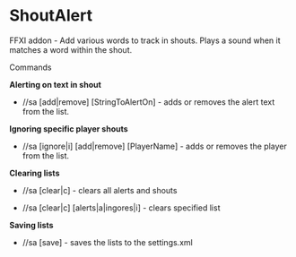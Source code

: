 # ShoutAlert
FFXI addon - Add various words to track in shouts. Plays a sound when it matches a word within the shout.

Commands

**Alerting on text in shout**
- //sa [add|remove] [StringToAlertOn] - adds or removes the alert text from the list.
 
**Ignoring specific player shouts**

- //sa [ignore|i] [add|remove] [PlayerName] - adds or removes the player from the list.
 
**Clearing lists**

- //sa [clear|c] - clears all alerts and shouts
 
- //sa [clear|c] [alerts|a|ingores|i] - clears specified list
 
**Saving lists**

- //sa [save] - saves the lists to the settings.xml